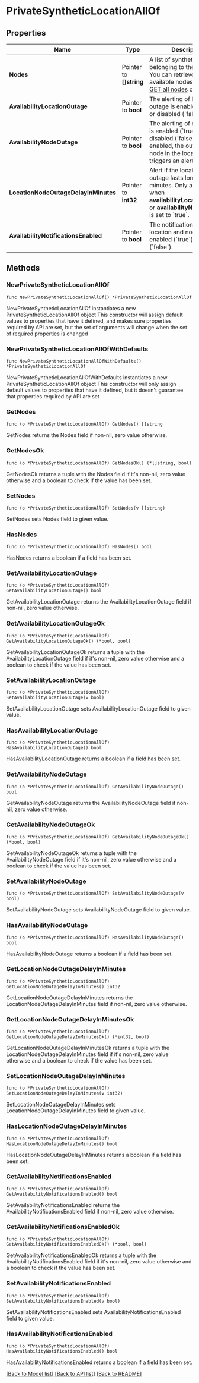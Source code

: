 # PrivateSyntheticLocationAllOf

## Properties

Name | Type | Description | Notes
------------ | ------------- | ------------- | -------------
**Nodes** | Pointer to **[]string** | A list of synthetic nodes belonging to the location.    You can retrieve the list of available nodes with the [GET all nodes](https://dt-url.net/miy3rpl) call. | [optional] 
**AvailabilityLocationOutage** | Pointer to **bool** | The alerting of location outage is enabled (&#x60;true&#x60;) or disabled (&#x60;false&#x60;). | [optional] 
**AvailabilityNodeOutage** | Pointer to **bool** | The alerting of node outage is enabled (&#x60;true&#x60;) or disabled (&#x60;false&#x60;).    If enabled, the outage of *any* node in the location triggers an alert. | [optional] 
**LocationNodeOutageDelayInMinutes** | Pointer to **int32** | Alert if the location or node outage lasts longer than *X* minutes.    Only applicable when **availabilityLocationOutage** or **availabilityNodeOutage** is set to &#x60;true&#x60;. | [optional] 
**AvailabilityNotificationsEnabled** | Pointer to **bool** | The notifications of location and node outage is enabled (&#x60;true&#x60;) or disabled (&#x60;false&#x60;). | [optional] 

## Methods

### NewPrivateSyntheticLocationAllOf

`func NewPrivateSyntheticLocationAllOf() *PrivateSyntheticLocationAllOf`

NewPrivateSyntheticLocationAllOf instantiates a new PrivateSyntheticLocationAllOf object
This constructor will assign default values to properties that have it defined,
and makes sure properties required by API are set, but the set of arguments
will change when the set of required properties is changed

### NewPrivateSyntheticLocationAllOfWithDefaults

`func NewPrivateSyntheticLocationAllOfWithDefaults() *PrivateSyntheticLocationAllOf`

NewPrivateSyntheticLocationAllOfWithDefaults instantiates a new PrivateSyntheticLocationAllOf object
This constructor will only assign default values to properties that have it defined,
but it doesn't guarantee that properties required by API are set

### GetNodes

`func (o *PrivateSyntheticLocationAllOf) GetNodes() []string`

GetNodes returns the Nodes field if non-nil, zero value otherwise.

### GetNodesOk

`func (o *PrivateSyntheticLocationAllOf) GetNodesOk() (*[]string, bool)`

GetNodesOk returns a tuple with the Nodes field if it's non-nil, zero value otherwise
and a boolean to check if the value has been set.

### SetNodes

`func (o *PrivateSyntheticLocationAllOf) SetNodes(v []string)`

SetNodes sets Nodes field to given value.

### HasNodes

`func (o *PrivateSyntheticLocationAllOf) HasNodes() bool`

HasNodes returns a boolean if a field has been set.

### GetAvailabilityLocationOutage

`func (o *PrivateSyntheticLocationAllOf) GetAvailabilityLocationOutage() bool`

GetAvailabilityLocationOutage returns the AvailabilityLocationOutage field if non-nil, zero value otherwise.

### GetAvailabilityLocationOutageOk

`func (o *PrivateSyntheticLocationAllOf) GetAvailabilityLocationOutageOk() (*bool, bool)`

GetAvailabilityLocationOutageOk returns a tuple with the AvailabilityLocationOutage field if it's non-nil, zero value otherwise
and a boolean to check if the value has been set.

### SetAvailabilityLocationOutage

`func (o *PrivateSyntheticLocationAllOf) SetAvailabilityLocationOutage(v bool)`

SetAvailabilityLocationOutage sets AvailabilityLocationOutage field to given value.

### HasAvailabilityLocationOutage

`func (o *PrivateSyntheticLocationAllOf) HasAvailabilityLocationOutage() bool`

HasAvailabilityLocationOutage returns a boolean if a field has been set.

### GetAvailabilityNodeOutage

`func (o *PrivateSyntheticLocationAllOf) GetAvailabilityNodeOutage() bool`

GetAvailabilityNodeOutage returns the AvailabilityNodeOutage field if non-nil, zero value otherwise.

### GetAvailabilityNodeOutageOk

`func (o *PrivateSyntheticLocationAllOf) GetAvailabilityNodeOutageOk() (*bool, bool)`

GetAvailabilityNodeOutageOk returns a tuple with the AvailabilityNodeOutage field if it's non-nil, zero value otherwise
and a boolean to check if the value has been set.

### SetAvailabilityNodeOutage

`func (o *PrivateSyntheticLocationAllOf) SetAvailabilityNodeOutage(v bool)`

SetAvailabilityNodeOutage sets AvailabilityNodeOutage field to given value.

### HasAvailabilityNodeOutage

`func (o *PrivateSyntheticLocationAllOf) HasAvailabilityNodeOutage() bool`

HasAvailabilityNodeOutage returns a boolean if a field has been set.

### GetLocationNodeOutageDelayInMinutes

`func (o *PrivateSyntheticLocationAllOf) GetLocationNodeOutageDelayInMinutes() int32`

GetLocationNodeOutageDelayInMinutes returns the LocationNodeOutageDelayInMinutes field if non-nil, zero value otherwise.

### GetLocationNodeOutageDelayInMinutesOk

`func (o *PrivateSyntheticLocationAllOf) GetLocationNodeOutageDelayInMinutesOk() (*int32, bool)`

GetLocationNodeOutageDelayInMinutesOk returns a tuple with the LocationNodeOutageDelayInMinutes field if it's non-nil, zero value otherwise
and a boolean to check if the value has been set.

### SetLocationNodeOutageDelayInMinutes

`func (o *PrivateSyntheticLocationAllOf) SetLocationNodeOutageDelayInMinutes(v int32)`

SetLocationNodeOutageDelayInMinutes sets LocationNodeOutageDelayInMinutes field to given value.

### HasLocationNodeOutageDelayInMinutes

`func (o *PrivateSyntheticLocationAllOf) HasLocationNodeOutageDelayInMinutes() bool`

HasLocationNodeOutageDelayInMinutes returns a boolean if a field has been set.

### GetAvailabilityNotificationsEnabled

`func (o *PrivateSyntheticLocationAllOf) GetAvailabilityNotificationsEnabled() bool`

GetAvailabilityNotificationsEnabled returns the AvailabilityNotificationsEnabled field if non-nil, zero value otherwise.

### GetAvailabilityNotificationsEnabledOk

`func (o *PrivateSyntheticLocationAllOf) GetAvailabilityNotificationsEnabledOk() (*bool, bool)`

GetAvailabilityNotificationsEnabledOk returns a tuple with the AvailabilityNotificationsEnabled field if it's non-nil, zero value otherwise
and a boolean to check if the value has been set.

### SetAvailabilityNotificationsEnabled

`func (o *PrivateSyntheticLocationAllOf) SetAvailabilityNotificationsEnabled(v bool)`

SetAvailabilityNotificationsEnabled sets AvailabilityNotificationsEnabled field to given value.

### HasAvailabilityNotificationsEnabled

`func (o *PrivateSyntheticLocationAllOf) HasAvailabilityNotificationsEnabled() bool`

HasAvailabilityNotificationsEnabled returns a boolean if a field has been set.


[[Back to Model list]](../README.md#documentation-for-models) [[Back to API list]](../README.md#documentation-for-api-endpoints) [[Back to README]](../README.md)


